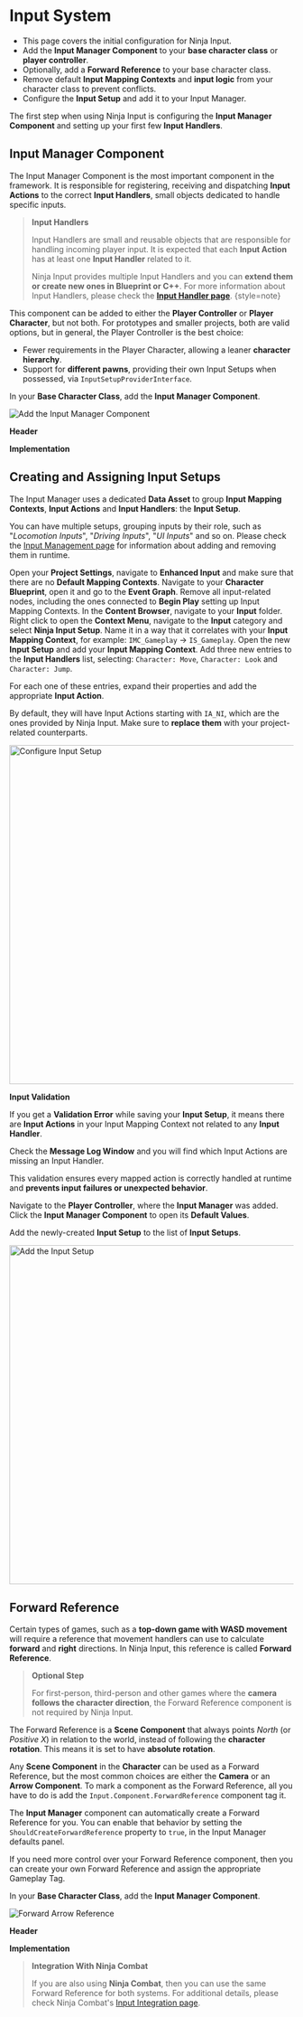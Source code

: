 # Input System
<primary-label ref="input"/>

<tldr>
    <ul>
        <li>This page covers the initial configuration for Ninja Input.</li>
        <li>Add the <b>Input Manager Component</b> to your <b>base character class</b> or <b>player controller</b>.</li>
        <li>Optionally, add a <b>Forward Reference</b> to your base character class.</li>
        <li>Remove default <b>Input Mapping Contexts</b> and <b>input logic</b> from your character class to prevent conflicts.</li>
        <li>Configure the <b>Input Setup</b> and add it to your Input Manager.</li>
    </ul>
</tldr>

The first step when using Ninja Input is configuring the **Input Manager Component** and setting up your first few
**Input Handlers**.

## Input Manager Component
The Input Manager Component is the most important component in the framework. It is responsible for registering, receiving
and dispatching **Input Actions** to the correct **Input Handlers**, small objects dedicated to handle specific inputs.

> **Input Handlers**
> 
> Input Handlers are small and reusable objects that are responsible for handling incoming player input. It is expected
> that each **Input Action** has at least one **Input Handler** related to it.
> 
> Ninja Input provides multiple Input Handlers and you can **extend them or create new ones in Blueprint or C++**. For 
> more information about Input Handlers, please check the **[Input Handler page](ipt_input_handlers.md)**.
{style=note}

This component can be added to either the **Player Controller** or **Player Character**, but not both. For prototypes 
and smaller projects, both are valid options, but in general, the Player Controller is the best choice: 

- Fewer requirements in the Player Character, allowing a leaner **character hierarchy**.
- Support for **different pawns**, providing their own Input Setups when possessed, via `InputSetupProviderInterface`.

<procedure title="Add the Input Manager Component" collapsible="true" default-state="expanded">
    <step>
        <p>In your <b>Base Character Class</b>, add the <b>Input Manager Component</b>.</p>
        <tabs group="sample">
            <tab title="Blueprint" group-key="bp">
                <img src="ipt_add_component.png" alt="Add the Input Manager Component" thumbnail="true" border-effect="line"/>
            </tab>
            <tab title="C++" group-key="cpp">
                <p><b>Header</b></p>
                <code-block lang="c++" src="ipt_setup_manager_component.h"/>
                <p><b>Implementation</b></p>
                <code-block lang="c++" src="ipt_setup_manager_component.cpp"/>
            </tab>
        </tabs>
    </step>
</procedure>

## Creating and Assigning Input Setups
The Input Manager uses a dedicated **Data Asset** to group **Input Mapping Contexts**, **Input Actions** and **Input Handlers**:
the **Input Setup**.

You can have multiple setups, grouping inputs by their role, such as "_Locomotion Inputs_", "_Driving Inputs_", "_UI
Inputs_" and so on. Please check the [Input Management page](ipt_input_management.md) for information about adding and
removing them in runtime.

<procedure title="Remove the original input handling logic" collapsible="true">
    <step>Open your <b>Project Settings</b>, navigate to <b>Enhanced Input</b> and make sure that there are no <b>Default Mapping Contexts</b>.</step>    
    <step>Navigate to your <b>Character Blueprint</b>, open it and go to the <b>Event Graph</b>.</step>
    <step>Remove all input-related nodes, including the ones connected to <b>Begin Play</b> setting up Input Mapping Contexts.</step>
</procedure>

<procedure title="Configure the Input Setup" collapsible="true">
    <step>In the <b>Content Browser</b>, navigate to your <b>Input</b> folder.</step>
    <step>Right click to open the <b>Context Menu</b>, navigate to the <b>Input</b> category and select <b>Ninja Input Setup</b>. Name it in a way that it correlates with your <b>Input Mapping Context</b>, for example: <code>IMC_Gameplay</code> &rightarrow; <code>IS_Gameplay</code>.</step>
    <step>Open the new <b>Input Setup</b> and add your <b>Input Mapping Context</b>.</step>
    <step>Add three new entries to the <b>Input Handlers</b> list, selecting: <code>Character: Move</code>, <code>Character: Look</code> and <code>Character: Jump</code>.</step>
    <step>
        <p>For each one of these entries, expand their properties and add the appropriate <b>Input Action</b>.</p>
        <p>By default, they will have Input Actions starting with <code>IA_NI</code>, which are the ones provided by Ninja Input. Make sure to <b>replace them</b> with your project-related counterparts.</p>
        <img src="ipt_setup_input_setup_data.png" alt="Configure Input Setup" thumbnail="true" border-effect="line" width="600"/>
    </step>
    <tip>
        <p><b>Input Validation</b></p>
        <p>If you get a <b>Validation Error</b> while saving your <b>Input Setup</b>, it means there are <b>Input Actions</b> in your Input Mapping Context not related to any <b>Input Handler</b>.</p>
        <p>Check the <b>Message Log Window</b> and you will find which Input Actions are missing an Input Handler.</p>
        <p>This validation ensures every mapped action is correctly handled at runtime and <b>prevents input failures or unexpected behavior</b>.</p>
    </tip>
</procedure>

<procedure title="Assign the Input Setup to the Input Manager" collapsible="true">
    <step>Navigate to the <b>Player Controller</b>, where the <b>Input Manager</b> was added.</step>
    <step>Click the <b>Input Manager Component</b> to open its <b>Default Values</b>.</step>
    <step>
        <p>Add the newly-created <b>Input Setup</b> to the list of <b>Input Setups</b>.</p>
        <img src="ipt_setup_data_assignment.png" alt="Add the Input Setup" thumbnail="true" border-effect="line" width="600"/>
    </step>
</procedure>

## Forward Reference
Certain types of games, such as a **top-down game with WASD movement** will require a reference that movement handlers
can use to calculate **forward** and **right** directions. In Ninja Input, this reference is called **Forward Reference**.

> **Optional Step**
>
> For first-person, third-person and other games where the **camera follows the character direction**, the Forward Reference
> component is not required by Ninja Input.

The Forward Reference is a **Scene Component** that always points _North_ (or _Positive X_) in relation to the world,
instead of following the **character rotation**. This means it is set to have **absolute rotation**.

Any **Scene Component** in the **Character** can be used as a Forward Reference, but the most common choices are either
the **Camera** or an **Arrow Component**. To mark a component as the Forward Reference, all you have to do is add the
`Input.Component.ForwardReference` component tag it.

The **Input Manager** component can automatically create a Forward Reference for you. You can enable that behavior by
setting the `ShouldCreateForwardReference` property to `true`, in the Input Manager defaults panel.

If you need more control over your Forward Reference component, then you can create your own Forward Reference and 
assign the appropriate Gameplay Tag.

<procedure title="Creating a Forward Reference" collapsible="true" default-state="expanded">
    <step>
        <p>In your <b>Base Character Class</b>, add the <b>Input Manager Component</b>.</p>
        <tabs group="sample">
            <tab title="Blueprint" group-key="bp">
                <img src="ipt_setup_forward_reference.png" alt="Forward Arrow Reference" border-effect="line"/>
            </tab>
            <tab title="C++" group-key="cpp">
                <p><b>Header</b></p>
                <code-block lang="c++" src="ipt_forward_arrow.h"/>
                <p><b>Implementation</b></p>
                <code-block lang="c++" src="ipt_forward_arrow.cpp"/>
            </tab>
        </tabs>
    </step>
</procedure>

> **Integration With Ninja Combat**
>
> If you are also using **Ninja Combat**, then you can use the same Forward Reference for both systems. For additional
> details, please check Ninja Combat's [Input Integration page](itg_combat_input.md#forward-reference).

